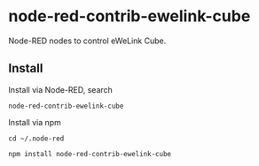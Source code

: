 # node-red-contrib-ewelink-cube

Node-RED nodes to control eWeLink Cube.

## Install

Install via Node-RED, search

```
node-red-contrib-ewelink-cube
```

Install via npm

```
cd ~/.node-red

npm install node-red-contrib-ewelink-cube
```
